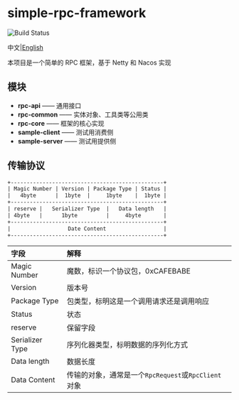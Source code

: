 # simple-rpc-framework
![Build Status](https://travis-ci.org/crwen/simple-rpc-framework.svg?branch=master&status=passed)

中文|[English](./README-EN.md)

本项目是一个简单的 RPC 框架，基于 Netty 和 Nacos 实现
## 模块

- **rpc-api**	——	通用接口
- **rpc-common**	——	实体对象、工具类等公用类
- **rpc-core**	——	框架的核心实现
- **sample-client**	——	测试用消费侧
- **sample-server**	——	测试用提供侧

## 传输协议

```html
+------------------------------------------------+
| Magic Number | Version | Package Type | Status |
|   4byte      |  1byte  |     1byte    |  1byte |
+------------------------------------------------+
| reserve |   Serializer Type  |   Data length   | 
| 4byte   |      1byte         |     4byte       |
+------------------------------------------------+
|                  Date Content                  |
+------------------------------------------------+
```

| 字段            | 解释                                                 |
| :-------------- | :------------------------------------------------- |
| Magic Number    | 魔数，标识一个协议包，0xCAFEBABE                       |
| Version         | 版本号                                              | 
| Package Type    | 包类型，标明这是一个调用请求还是调用响应                  |
| Status          | 状态                                               |
| reserve         | 保留字段                                           |
| Serializer Type | 序列化器类型，标明数据的序列化方式               |
| Data length     | 数据长度                                          |
| Data Content    | 传输的对象，通常是一个`RpcRequest`或`RpcClient`对象  |
